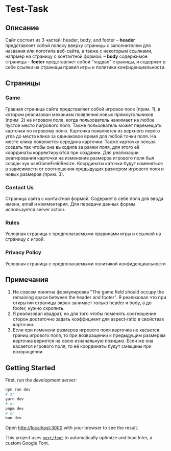 # Test-Task

## Описание
Сайт состоит из 3 частей: header, body, and footer
– **header** представляет собой полосу вверху страницы с заполнителем для названия или логотипа веб-сайта, а также с некоторым ссылками, напрмер на страницу с контактной формой.
– **body** содержимое страницы
– **footer** представляет собой "подвал" страницы, и содержит в себе ссылки на страницы правил игры и политики конфиденциальности.

## Страницы
### Game
Гравная страница сайта представляет собой игровое поле (прим. 1), в котором реализован механизм появления новых прямоугольников (прим. 2) на игровом поле, когда пользователь нажимает на любое пустое место пигрового поля. Также пользователь может перемещать карточки по игровому полю.
Карточка появляется из верхнего левого угла до места клика за одинаковое время для любой точки поля.
На месте клика появляется середина карточки. Также карточку нельзя создать так чтобы она выходила за рамки поля, для этого её координаты корректируются при создании.
Для реализации реагирования карточки на изменение размеров игрового поля был создан хук useGameFieldResize. Координаты каточки будут изменяться в зависимости от соотношения предыдущих размером игрового поля и новых размеров (прим. 3).
### Contact Us 
Страница сайта с контактной формой. Содержет в себе поля для ввода имени, email и комментария. Для передачи данных формы используется server action.
### Rules
 Условная страница с предполагаемыми правилами игры и ссылкой на страницу с игрой.
 ### Privacy Policy
Условная страница с предполагаемыми политикой конфиденциальности


## Примечания
1. Не совсем понятна формулировка "The game field should occupy the remaining space between the header and footer". Я реализовал что при открытии страницы экран занимает только header и body, а до footer, нужно скролить.
2. Я реализовал квадрат, но для того чтобы поменять соотношение сторон достаточно задать коэффициент для aspect-ratio в свойствах карточки.
3. Если при изменени размеров игрового поля карточка не касается границ игрового поля, то при возвращении к предыдущим размерам карточка вернется на свою изначальную позицию. Если же она касается игрового поля, то её координаты будут смещены при возвращении.

## Getting Started

First, run the development server:

```bash
npm run dev
# or
yarn dev
# or
pnpm dev
# or
bun dev
```

Open [http://localhost:3000](http://localhost:3000) with your browser to see the result.

This project uses [`next/font`](https://nextjs.org/docs/basic-features/font-optimization) to automatically optimize and load Inter, a custom Google Font.


